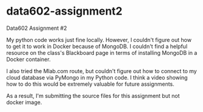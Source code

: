 # data602-assignment2
Data602 Assignment #2

My python code works just fine locally. However, I couldn't figure out how to get it to work in Docker because of MongoDB. 
I couldn't find a helpful resource on the class's Blackboard page in terms of installing MongoDB in a Docker container.

I also tried the Mlab.com route, but couldn't figure out how to connect to my cloud database via PyMongo in my Python code.
I think a video showing how to do this would be extremely valuable for future assignments.

As a result, I'm submitting the source files for this assignment but not docker image.

